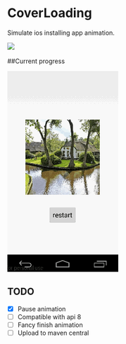 CoverLoading
============

Simulate ios installing app animation. 

![](http://i.stack.imgur.com/tCWmD.gif)

##Current progress

![](./slide2.gif)

## TODO

* [x] Pause animation
* [ ] Compatible with api 8
* [ ] Fancy finish animation
* [ ] Upload to maven central
